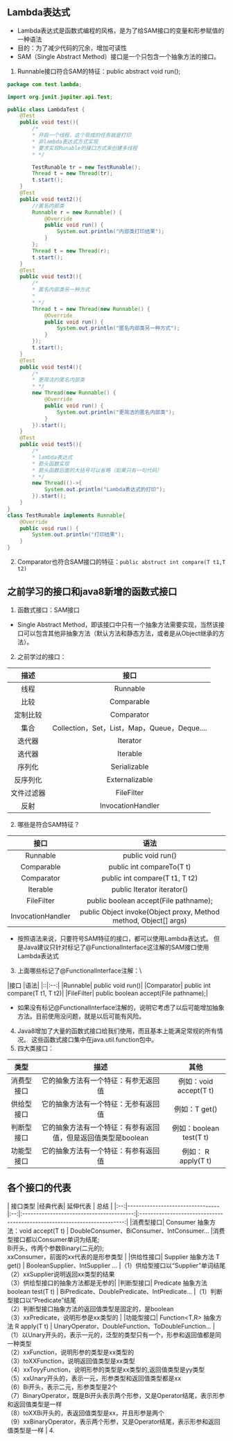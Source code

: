 ## Lambda表达式
- Lambda表达式是函数式编程的风格，是为了给SAM接口的变量和形参赋值的一种语法
- 目的：为了减少代码的冗余，增加可读性
- SAM（Single Abstract Method）接口是一个只包含一个抽象方法的接口。
1. Runnable接口符合SAM的特征：public abstract void run();
```java
package com.test.lambda;

import org.junit.jupiter.api.Test;

public class LambdaTest {
    @Test
    public void test(){
        /*
        * 开启一个线程，这个现成的任务就是打印
        * 非lambda表达式方式实现
        * 要求实现Runable的接口方式来创建多线程
        * */

        TestRunable tr = new TestRunable();
        Thread t = new Thread(tr);
        t.start();
    }
    @Test
    public void test2(){
        //匿名内部类
        Runnable r = new Runnable() {
            @Override
            public void run() {
                System.out.println("内部类打印结果");
            }
        };
        Thread t = new Thread(r);
        t.start();
    }
    @Test
    public void test3(){
        /*
        * 匿名内部类另一种方式
        *
        * */
        Thread t = new Thread(new Runnable() {
            @Override
            public void run() {
                System.out.println("匿名内部类另一种方式");
            }
        });
        t.start();
    }
    @Test
    public void test4(){
        /*
        * 更简洁的匿名内部类
        * */
        new Thread(new Runnable() {
            @Override
            public void run() {
                System.out.println("更简洁的匿名内部类");
            }
        }).start();
    }
    @Test
    public void test5(){
        /*
        * lambda表达式
        * 箭头函数实现
        * 箭头函数后面的大括号可以省略（如果只有一句代码）
        * */
        new Thread(()->{
            System.out.println("Lambda表达式的打印");
        }).start();
    }
}
class TestRunable implements Runnable{
    @Override
    public void run() {
        System.out.println("打印结果");
    }
}
```
2. Comparator也符合SAM接口的特征：`public abstruct int compare(T t1,T t2)`
## 之前学习的接口和java8新增的函数式接口
1. 函数式接口：SAM接口
- Single Abstract Method，即该接口中只有一个抽象方法需要实现，当然该接口可以包含其他非抽象方法（默认方法和静态方法，或者是从Object继承的方法）。
2. 之前学过的接口：

|  描述   |                   接口                    |
|:-----:|:---------------------------------------:|
|  线程   |                Runnable                 |
|  比较   |               Comparable                |
| 定制比较  |               Comparator                |
|  集合   | Collection，Set，List，Map，Queue，Deque.... |
|  迭代器  |                Iterator                 |
|  迭代器  |                Iterable                 |
|  序列化  |              Serializable               |
| 反序列化  |             Externalizable              |
| 文件过滤器 |               FileFilter                |
|  反射   |            InvocationHandler            |
2. 哪些是符合SAM特征？

|    接口    |                   语法                    |
|:--------:|:---------------------------------------:|
| Runnable |            public void run()            |
|    Comparable    |               public int compareTo(T t)                |
|   Comparator   |               public int compare(T t1, T t2)                |
|    Iterable    | public Iterator iterator() |
|   FileFilter    |                public boolean accept(File pathname);                 |
|   InvocationHandler    |                public Object invoke(Object proxy, Method method, Object[] args)                 |
- 按照语法来说，只要符号SAM特征的接口，都可以使用Lambda表达式。
但是Java建议只针对标记了@FunctionalInterface这注解的SAM接口使用Lambda表达式

3. 上面哪些标记了@FunctionalInterface注解：\

|接口 |语法|
|::|:--:|
|Runnable| public void run()|
|Comparator| public int compare(T t1, T t2)|
|FileFilter| public boolean accept(File pathname);|
- 如果没有标记@FunctionalInterface注解的，说明它考虑了以后可能增加抽象方法。目前使用没问题，就是以后可能有风险。
4. Java8增加了大量的函数式接口给我们使用，而且基本上能满足常规的所有情况。
这些函数式接口集中在java.util.function包中。
5. 四大类接口：

|类型|                    描述                    |          其他           |
|:--:|:----------------------------------------:|:---------------------:|
|消费型接口|            它的抽象方法有一个特征：有参无返回值            | 		例如：void accept(T t) |
|供给型接口|            它的抽象方法有一个特征：无参有返回值            |      例如：T get()       |
|判断型接口|    它的抽象方法有一个特征：有参有返回值，但是返回值类型是boolean    | 例如：boolean  test(T t) |
|功能型接口|它的抽象方法有一个特征：有参有返回值|   例如： R apply(T t)    |
## 各个接口的代表
| 接口类型                               |经典代表|                   延伸代表                   |                                    总结                                    |
|:--:|---------------------------------|:--:|:----------------------------------------:|:------------------------------------------------------------------------:|
|消费型接口| Consumer<T> 抽象方法：void accept(T t)  | DoubleConsumer、BiConsumer、IntConsumer... |消费型接口都以Consumer单词为结尾;<br/>Bi开头，传两个参数Binary(二元的); <br/>xxConsumer，前面的xx代表的是形参类型 |
|供给性接口| Supplier<T>   抽象方法    T get()      | BooleanSupplier、IntSupplier ... |（1）供给型接口以“Supplier”单词结尾<br/>（2）xxSupplier说明返回xx类型的结果<br/>（3）供给型接口的抽象方法都是无参的|
|判断型接口| Predicate<T>  抽象方法    boolean test(T t)   |  BiPredicate、DoublePredicate、IntPredicate...       |（1）判断型接口以“Predicate”结尾<br/>（2）判断型接口抽象方法的返回值类型是固定的，是boolean<br/>（3）xxPredicate，说明形参是xx类型的 |
|功能型接口| Function<T,R>   抽象方法    R apply(T t)    |  UnaryOperator<T>、DoubleFunction<R>、ToDoubleFunction...             |（1）以Unary开头的，表示一元的，泛型的类型只有一个，形参和返回值都是同一种类型 <br/>（2）xxFunction，说明形参的类型是xx类型的 <br/>（3）toXXFunction，说明返回值类型是xx类型 <br/>（4）xxToyyFunction，说明形参的类型是xx类型的,返回值类型是yy类型<br/>（5）xxUnary开头的，表示一元，形参类型和返回值类型都是xx <br/>（6）Bi开头，表示二元，形参类型是2个<br/>（7）BinaryOperator，既是Bi开头表示两个形参，又是Operator结尾，表示形参和返回值类型是一样<br/>（8）toXXBi开头的，表返回值类型是xx，并且形参是两个<br/>（9）xxBinaryOperator，表示两个形参，又是Operator结尾，表示形参和返回值类型是一样 |
4. 